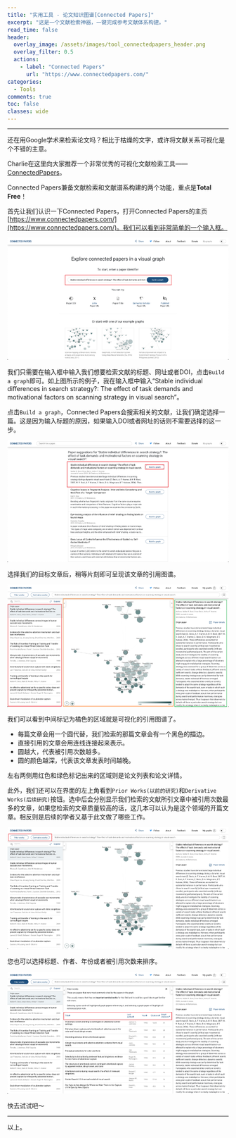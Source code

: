 ```yaml
---
title: "实用工具 - 论文知识图谱[Connected Papers]"
excerpt: "这是一个文献检索神器，一键完成参考文献体系构建。"
read_time: false
header:
  overlay_image: /assets/images/tool_connectedpapers_header.png
  overlay_filter: 0.5
  actions:
    - label: "Connected Papers"
      url: "https://www.connectedpapers.com/"
categories:
  - Tools
comments: true
toc: false
classes: wide
---
```


---

还在用Google学术来检索论文吗？相比于枯燥的文字，或许将文献关系可视化是个不错的主意。

Charlie在这里向大家推荐一个非常优秀的可视化文献检索工具——[ConnectedPapers](https://www.connectedpapers.com/)。

Connected Papers兼备文献检索和文献谱系构建的两个功能，重点是**Total Free**！

首先让我们认识一下Connected Papers，打开Connected Papers的主页[https://www.connectedpapers.com/](https://www.connectedpapers.com/)。我们可以看到非常简单的一个输入框。

![tool_connectedpapers_mainpage_with_search_string](/assets/images/tool_connectedpapers_mainpage_with_search_string.png)

我们只需要在输入框中输入我们想要检索文献的标题、网址或者DOI，点击`Build a graph`即可。如上图所示的例子，我在输入框中输入“Stable individual differences in search strategy?: The effect of task demands and motivational factors on scanning strategy in visual search”。

点击`Build a graph`，Connected Papers会搜索相关的文献，让我们确定选择一篇。这是因为输入标题的原因，如果输入DOI或者网址的话则不需要选择的这一步。

![tool_connectedpapers_choose_my_paper](/assets/images/tool_connectedpapers_choose_my_paper.png)

选择我们的目标文章后，稍等片刻即可呈现该文章的引用图谱。

![tool_connectedpapers_choose_my_paper_with_sighs](/assets/images/tool_connectedpapers_choose_my_paper_with_sighs.png)

我们可以看到中间标记为橘色的区域就是可视化的引用图谱了。

* 每篇文章会用一个圆代替，我们检索的那篇文章会有一个黑色的描边。
* 直接引用的文章会用连线连接起来表示。
* 圆越大，代表被引用次数越多。
* 圆的颜色越深，代表该文章发表时间越晚。

左右两侧用红色和绿色标记出来的区域则是论文列表和论文详情。

此外，我们还可以在界面的左上角看到`Prior Works(以前的研究)`和`Derivative Works(后续研究)`按钮。选中后会分别显示我们检索的文献所引文章中被引用次数最多的文章，如果您检索的文章质量较高的话，这几本可以认为是这个领域的开篇文章。相反则是后续的学者又基于此文做了哪些工作。

![tool_connectedpapers_higher_left_works](/assets/images/tool_connectedpapers_higher_left_works.png)

您也可以选择标题、作者、年份或者被引用次数来排序。

![tool_connectedpapers_priorworks](/assets/images/tool_connectedpapers_priorworks.png)

快去试试吧～

---

以上。